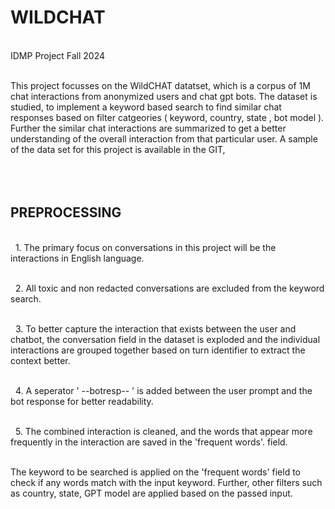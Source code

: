 # WILDCHAT
 <br>IDMP Project Fall 2024

 <br>This project focusses on the WildCHAT datatset, which is a corpus of 1M chat interactions from anonymized users and chat gpt bots. The dataset is studied, to implement a keyword based search to find similar chat responses based on filter catgeories ( keyword, country, state , bot model ). Further the similar chat interactions are summarized to get a better understanding of the overall interaction from that particular user. A sample of the data set for this project is available in the GIT,  
 <br> <br> <br>
 
## PREPROCESSING

 <br> &nbsp; 1. The primary focus on conversations in this project will be the interactions in English language.</br>

 <br> &nbsp; 2. All toxic and non redacted conversations are excluded from the keyword search.</br>

 <br> &nbsp; 3. To better capture the interaction that exists between the user and chatbot, the conversation field in the dataset is exploded and the individual interactions are grouped together based on turn identifier to extract the context better. </br>

 <br> &nbsp; 4. A seperator ' --botresp-- ' is added between the user prompt and the bot response for better readability. </br>
 
 <br> &nbsp; 5. The combined interaction is cleaned, and the words that appear more frequently in the interaction are saved in the 'frequent words'. field. </br>


<br> The keyword to be searched is applied on the 'frequent words' field to check if any words match with the input keyword. Further, other filters such as country, state, GPT model are applied based on the passed input. </br>

